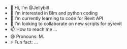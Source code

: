 - 👋 Hi, I’m @Jellybill
- 👀 I’m interested in BIm and python coding
- 🌱 I’m currently learning to code for Revit API
- 💞️ I’m looking to collaborate on new scripts for pyrevit
- 📫 How to reach me ...
- 😄 Pronouns: M.
- ⚡ Fun fact: ...

<!---
Jellybill/Jellybill is a ✨ special ✨ repository because its `README.md` (this file) appears on your GitHub profile.
You can click the Preview link to take a look at your changes.
--->
